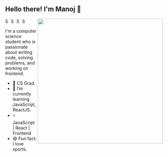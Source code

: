## Hello there! I'm Manoj 👋

[<img align="right" width="400" src="https://github-readme-stats.vercel.app/api?username=immanu10&show_icons=true"/>](https://github.com/immanu10)

<a href="https://www.linkedin.com/in/manoj-kumar-m-76ba751b0/">
  <img align="left" alt="Shuvo's Linkdein" width="15px" src="https://cdn.jsdelivr.net/npm/simple-icons@v3/icons/linkedin.svg" />
</a>
<a href="https://github.com/immanu10">
  <img align="left" alt="Shuvo's Github" width="15px" src="https://cdn.jsdelivr.net/npm/simple-icons@v3/icons/github.svg" />
</a>
<a href="https://twitter.com/immanu_10">
  <img align="left" alt="Shuvo's YouTube" width="15px" src="https://cdn.jsdelivr.net/npm/simple-icons@3.2.0/icons/twitter.svg" />
</a>
<a href="https://immanu10.hashnode.dev/">
  <img align="left" alt="Shuvo's YouTube" width="15px" src="https://cdn.jsdelivr.net/npm/simple-icons@6.16.0/icons/hashnode.svg" />
</a>
<br />

I'm a computer science student who is passionate about writing code, solving problems, and working on frontend.<br>



- 🔭 CS Grad.
- 🌱 I’m currently learning JavaScript, ReactJS.
- ⚡ JavaScript | React | Frontend
- 😄 Fun fact: I love sports.











